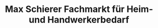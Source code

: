 ---
title: "Max Schierer Fachmarkt für Heim- und Handwerkerbedarf"
url: /regen/max-schierer-fachmarkt-fuer-heim-und-handwerkerbedarf/
shop: Baumarkt
---